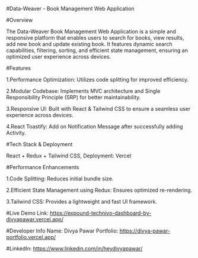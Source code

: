 #Data-Weaver - Book Management Web Application 

#Overview

The Data-Weaver Book Management Web Application is a simple and responsive platform that enables users to search for books, view results, add new book and update existing book. It features dynamic search capabilities, filtering, sorting, and efficient state management, ensuring an optimized user experience across devices.

#Features

1.Performance Optimization: Utilizes code splitting for improved efficiency.

2.Modular Codebase: Implements MVC architecture and Single Responsibility Principle (SRP) for better maintainability.

3.Responsive UI: Built with React & Tailwind CSS to ensure a seamless user experience across devices.

4.React Toastify: Add on Notification Message after successfully adding Activity.

#Tech Stack & Deployment

React + Redux + Tailwind CSS, Deployment: Vercel

#Performance Enhancements

1.Code Splitting: Reduces initial bundle size.

2.Efficient State Management using Redux: Ensures optimized re-rendering.

3.Tailwind CSS: Provides a lightweight and fast UI framework.

#Live Demo Link: https://expound-technivo-dashboard-by-divyapawar.vercel.app/

#Developer Info Name: Divya Pawar Portfolio: https://divya-pawar-portfolio.vercel.app/ 

#LinkedIn: https://www.linkedin.com/in/heydivyapawar/